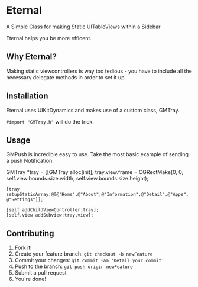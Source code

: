 # Eternal
A Simple Class for making Static UITableViews within a Sidebar

Eternal helps you be more efficent.

## Why Eternal?
Making static viewcontrollers is way too tedious - you have to include all the necessary delegate methods in order to set it up.  
## Installation
Eternal uses UIKitDynamics and makes use of a custom class, GMTray.

`#import "GMTray.h"` will do the trick.

## Usage
  GMPush is incredible easy to use.  Take the most basic example of sending a push Notification:

  GMTray *tray = [[GMTray alloc]init];
    tray.view.frame = CGRectMake(0, 0, self.view.bounds.size.width, self.view.bounds.size.height);
    
    [tray setupStaticArray:@[@"Home",@"About",@"Information",@"Detail",@"Apps", @"Settings"]];
    
    [self addChildViewController:tray];
    [self.view addSubview:tray.view];
  
## Contributing
1. Fork it!
2. Create your feature branch: `git checkout -b newFeature`
3. Commit your changes: `git commit -am 'Detail your commit'`
4. Push to the branch: `git push origin newFeature`
5. Submit a pull request
6. You're done!
